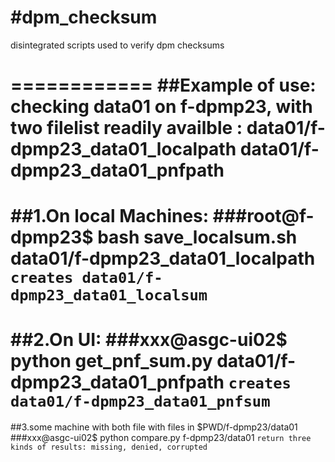 #dpm_checksum
============

disintegrated scripts used to verify dpm checksums

============
##Example of use:
checking data01 on f-dpmp23,
with two filelist readily availble : data01/f-dpmp23_data01_localpath data01/f-dpmp23_data01_pnfpath
============
##1.On local Machines:
###root@f-dpmp23$ bash save_localsum.sh data01/f-dpmp23_data01_localpath
`creates data01/f-dpmp23_data01_localsum`
============
##2.On UI:
###xxx@asgc-ui02$ python get_pnf_sum.py data01/f-dpmp23_data01_pnfpath
`creates data01/f-dpmp23_data01_pnfsum`
============
##3.some machine with both file
with files in $PWD/f-dpmp23/data01
###xxx@asgc-ui02$ python compare.py f-dpmp23/data01
`return three kinds of results: missing, denied, corrupted`







